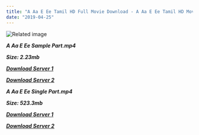 ```yaml
---
title: "A Aa E Ee Tamil HD Full Movie Download - A Aa E Ee Tamil HD Movie Download"
date: "2019-04-25"
---
```


![Related image](https://www.starmusiq.fun/movieimages/Tamil/A/A-Aa-E-Ee_B.jpg)

**_A Aa E Ee Sample Part.mp4_**

**_Size: 2.23mb_**

**_[Download Server 1](http://du.wetransfer.vip/files/Tamil{2c088f659142c0283fde3b45bf50b63be20aae7f704a2f0bf67686df6392cb2e}20Movies/Tamil{2c088f659142c0283fde3b45bf50b63be20aae7f704a2f0bf67686df6392cb2e}20Recent{2c088f659142c0283fde3b45bf50b63be20aae7f704a2f0bf67686df6392cb2e}20Movies/A{2c088f659142c0283fde3b45bf50b63be20aae7f704a2f0bf67686df6392cb2e}20Aa{2c088f659142c0283fde3b45bf50b63be20aae7f704a2f0bf67686df6392cb2e}20E{2c088f659142c0283fde3b45bf50b63be20aae7f704a2f0bf67686df6392cb2e}20Ee{2c088f659142c0283fde3b45bf50b63be20aae7f704a2f0bf67686df6392cb2e}20(2009)/A{2c088f659142c0283fde3b45bf50b63be20aae7f704a2f0bf67686df6392cb2e}20Aa{2c088f659142c0283fde3b45bf50b63be20aae7f704a2f0bf67686df6392cb2e}20E{2c088f659142c0283fde3b45bf50b63be20aae7f704a2f0bf67686df6392cb2e}20Ee{2c088f659142c0283fde3b45bf50b63be20aae7f704a2f0bf67686df6392cb2e}20HDRip/A{2c088f659142c0283fde3b45bf50b63be20aae7f704a2f0bf67686df6392cb2e}20Aa{2c088f659142c0283fde3b45bf50b63be20aae7f704a2f0bf67686df6392cb2e}20E{2c088f659142c0283fde3b45bf50b63be20aae7f704a2f0bf67686df6392cb2e}20Ee{2c088f659142c0283fde3b45bf50b63be20aae7f704a2f0bf67686df6392cb2e}20(2009){2c088f659142c0283fde3b45bf50b63be20aae7f704a2f0bf67686df6392cb2e}20Sample{2c088f659142c0283fde3b45bf50b63be20aae7f704a2f0bf67686df6392cb2e}20(640x360).mp4)_**

**_[Download Server 2](http://du.wetransfer.vip/files/Tamil{2c088f659142c0283fde3b45bf50b63be20aae7f704a2f0bf67686df6392cb2e}20Movies/Tamil{2c088f659142c0283fde3b45bf50b63be20aae7f704a2f0bf67686df6392cb2e}20Recent{2c088f659142c0283fde3b45bf50b63be20aae7f704a2f0bf67686df6392cb2e}20Movies/A{2c088f659142c0283fde3b45bf50b63be20aae7f704a2f0bf67686df6392cb2e}20Aa{2c088f659142c0283fde3b45bf50b63be20aae7f704a2f0bf67686df6392cb2e}20E{2c088f659142c0283fde3b45bf50b63be20aae7f704a2f0bf67686df6392cb2e}20Ee{2c088f659142c0283fde3b45bf50b63be20aae7f704a2f0bf67686df6392cb2e}20(2009)/A{2c088f659142c0283fde3b45bf50b63be20aae7f704a2f0bf67686df6392cb2e}20Aa{2c088f659142c0283fde3b45bf50b63be20aae7f704a2f0bf67686df6392cb2e}20E{2c088f659142c0283fde3b45bf50b63be20aae7f704a2f0bf67686df6392cb2e}20Ee{2c088f659142c0283fde3b45bf50b63be20aae7f704a2f0bf67686df6392cb2e}20HDRip/A{2c088f659142c0283fde3b45bf50b63be20aae7f704a2f0bf67686df6392cb2e}20Aa{2c088f659142c0283fde3b45bf50b63be20aae7f704a2f0bf67686df6392cb2e}20E{2c088f659142c0283fde3b45bf50b63be20aae7f704a2f0bf67686df6392cb2e}20Ee{2c088f659142c0283fde3b45bf50b63be20aae7f704a2f0bf67686df6392cb2e}20(2009){2c088f659142c0283fde3b45bf50b63be20aae7f704a2f0bf67686df6392cb2e}20Sample{2c088f659142c0283fde3b45bf50b63be20aae7f704a2f0bf67686df6392cb2e}20(640x360).mp4)_**

**_A Aa E Ee Single Part.mp4_**

**_Size: 523.3mb_**

**_[Download Server 1](http://du.wetransfer.vip/files/Tamil{2c088f659142c0283fde3b45bf50b63be20aae7f704a2f0bf67686df6392cb2e}20Movies/Tamil{2c088f659142c0283fde3b45bf50b63be20aae7f704a2f0bf67686df6392cb2e}20Recent{2c088f659142c0283fde3b45bf50b63be20aae7f704a2f0bf67686df6392cb2e}20Movies/A{2c088f659142c0283fde3b45bf50b63be20aae7f704a2f0bf67686df6392cb2e}20Aa{2c088f659142c0283fde3b45bf50b63be20aae7f704a2f0bf67686df6392cb2e}20E{2c088f659142c0283fde3b45bf50b63be20aae7f704a2f0bf67686df6392cb2e}20Ee{2c088f659142c0283fde3b45bf50b63be20aae7f704a2f0bf67686df6392cb2e}20(2009)/A{2c088f659142c0283fde3b45bf50b63be20aae7f704a2f0bf67686df6392cb2e}20Aa{2c088f659142c0283fde3b45bf50b63be20aae7f704a2f0bf67686df6392cb2e}20E{2c088f659142c0283fde3b45bf50b63be20aae7f704a2f0bf67686df6392cb2e}20Ee{2c088f659142c0283fde3b45bf50b63be20aae7f704a2f0bf67686df6392cb2e}20HDRip/A{2c088f659142c0283fde3b45bf50b63be20aae7f704a2f0bf67686df6392cb2e}20Aa{2c088f659142c0283fde3b45bf50b63be20aae7f704a2f0bf67686df6392cb2e}20E{2c088f659142c0283fde3b45bf50b63be20aae7f704a2f0bf67686df6392cb2e}20Ee{2c088f659142c0283fde3b45bf50b63be20aae7f704a2f0bf67686df6392cb2e}20(2009){2c088f659142c0283fde3b45bf50b63be20aae7f704a2f0bf67686df6392cb2e}20Single{2c088f659142c0283fde3b45bf50b63be20aae7f704a2f0bf67686df6392cb2e}20Part{2c088f659142c0283fde3b45bf50b63be20aae7f704a2f0bf67686df6392cb2e}20(640x360).mp4)_**

**_[Download Server 2](http://du.wetransfer.vip/files/Tamil{2c088f659142c0283fde3b45bf50b63be20aae7f704a2f0bf67686df6392cb2e}20Movies/Tamil{2c088f659142c0283fde3b45bf50b63be20aae7f704a2f0bf67686df6392cb2e}20Recent{2c088f659142c0283fde3b45bf50b63be20aae7f704a2f0bf67686df6392cb2e}20Movies/A{2c088f659142c0283fde3b45bf50b63be20aae7f704a2f0bf67686df6392cb2e}20Aa{2c088f659142c0283fde3b45bf50b63be20aae7f704a2f0bf67686df6392cb2e}20E{2c088f659142c0283fde3b45bf50b63be20aae7f704a2f0bf67686df6392cb2e}20Ee{2c088f659142c0283fde3b45bf50b63be20aae7f704a2f0bf67686df6392cb2e}20(2009)/A{2c088f659142c0283fde3b45bf50b63be20aae7f704a2f0bf67686df6392cb2e}20Aa{2c088f659142c0283fde3b45bf50b63be20aae7f704a2f0bf67686df6392cb2e}20E{2c088f659142c0283fde3b45bf50b63be20aae7f704a2f0bf67686df6392cb2e}20Ee{2c088f659142c0283fde3b45bf50b63be20aae7f704a2f0bf67686df6392cb2e}20HDRip/A{2c088f659142c0283fde3b45bf50b63be20aae7f704a2f0bf67686df6392cb2e}20Aa{2c088f659142c0283fde3b45bf50b63be20aae7f704a2f0bf67686df6392cb2e}20E{2c088f659142c0283fde3b45bf50b63be20aae7f704a2f0bf67686df6392cb2e}20Ee{2c088f659142c0283fde3b45bf50b63be20aae7f704a2f0bf67686df6392cb2e}20(2009){2c088f659142c0283fde3b45bf50b63be20aae7f704a2f0bf67686df6392cb2e}20Single{2c088f659142c0283fde3b45bf50b63be20aae7f704a2f0bf67686df6392cb2e}20Part{2c088f659142c0283fde3b45bf50b63be20aae7f704a2f0bf67686df6392cb2e}20(640x360).mp4)_**
